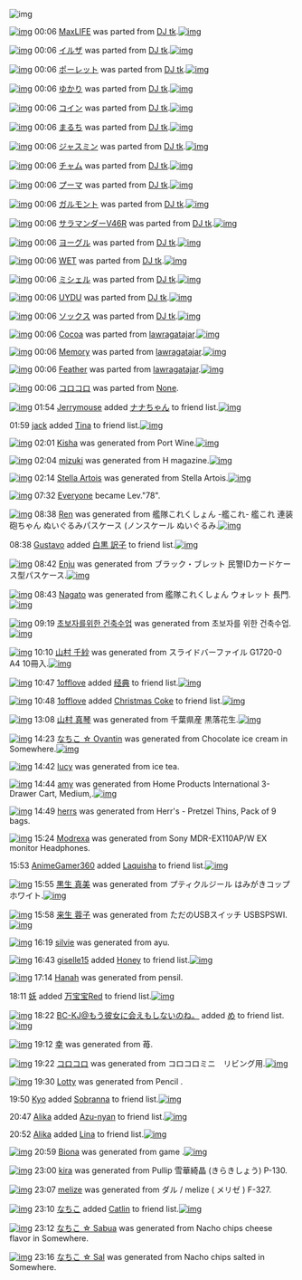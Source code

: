 ![img](http://gdrive-cdn.herokuapp.com/get/0B-nxIpt4DE2TdGhPalFPcFpSY0E/512px-barcode.png)

[![img](http://www.deviantsart.com/1c3np3.png)](http://www.barcodekanojo.com/kanojo/585334/MaxLIFE) 00:06 [MaxLIFE](http://www.barcodekanojo.com/kanojo/585334/MaxLIFE) was parted from [DJ tk](http://www.barcodekanojo.com/kanojo/585334/MaxLIFE).[![img](http://www.deviantsart.com/326cooq.jpeg)](http://www.barcodekanojo.com/user/270298/DJ%20tk) 

[![img](http://www.deviantsart.com/2cdqdn3.png)](http://www.barcodekanojo.com/kanojo/2857704/%E3%82%A4%E3%83%AB%E3%82%B6) 00:06 [イルザ](http://www.barcodekanojo.com/kanojo/2857704/%E3%82%A4%E3%83%AB%E3%82%B6) was parted from [DJ tk](http://www.barcodekanojo.com/kanojo/2857704/%E3%82%A4%E3%83%AB%E3%82%B6).[![img](http://www.deviantsart.com/326cooq.jpeg)](http://www.barcodekanojo.com/user/270298/DJ%20tk) 

[![img](http://www.deviantsart.com/2ug839p.png)](http://www.barcodekanojo.com/kanojo/2857711/%E3%83%9D%E3%83%BC%E3%83%AC%E3%83%83%E3%83%88) 00:06 [ポーレット](http://www.barcodekanojo.com/kanojo/2857711/%E3%83%9D%E3%83%BC%E3%83%AC%E3%83%83%E3%83%88) was parted from [DJ tk](http://www.barcodekanojo.com/kanojo/2857711/%E3%83%9D%E3%83%BC%E3%83%AC%E3%83%83%E3%83%88).[![img](http://www.deviantsart.com/326cooq.jpeg)](http://www.barcodekanojo.com/user/270298/DJ%20tk) 

[![img](http://www.deviantsart.com/1f8bobn.png)](http://www.barcodekanojo.com/kanojo/2901904/%E3%82%86%E3%81%8B%E3%82%8A) 00:06 [ゆかり](http://www.barcodekanojo.com/kanojo/2901904/%E3%82%86%E3%81%8B%E3%82%8A) was parted from [DJ tk](http://www.barcodekanojo.com/kanojo/2901904/%E3%82%86%E3%81%8B%E3%82%8A).[![img](http://www.deviantsart.com/326cooq.jpeg)](http://www.barcodekanojo.com/user/270298/DJ%20tk) 

[![img](http://www.deviantsart.com/25e03df.png)](http://www.barcodekanojo.com/kanojo/1399013/%E3%82%B3%E3%82%A4%E3%83%B3) 00:06 [コイン](http://www.barcodekanojo.com/kanojo/1399013/%E3%82%B3%E3%82%A4%E3%83%B3) was parted from [DJ tk](http://www.barcodekanojo.com/kanojo/1399013/%E3%82%B3%E3%82%A4%E3%83%B3).[![img](http://www.deviantsart.com/326cooq.jpeg)](http://www.barcodekanojo.com/user/270298/DJ%20tk) 

[![img](http://www.deviantsart.com/3fvk6sf.png)](http://www.barcodekanojo.com/kanojo/1889885/%E3%81%BE%E3%82%8B%E3%81%A1) 00:06 [まるち](http://www.barcodekanojo.com/kanojo/1889885/%E3%81%BE%E3%82%8B%E3%81%A1) was parted from [DJ tk](http://www.barcodekanojo.com/kanojo/1889885/%E3%81%BE%E3%82%8B%E3%81%A1).[![img](http://www.deviantsart.com/326cooq.jpeg)](http://www.barcodekanojo.com/user/270298/DJ%20tk) 

[![img](http://www.deviantsart.com/1v6tc3r.png)](http://www.barcodekanojo.com/kanojo/3042232/%E3%82%B8%E3%83%A3%E3%82%B9%E3%83%9F%E3%83%B3) 00:06 [ジャスミン](http://www.barcodekanojo.com/kanojo/3042232/%E3%82%B8%E3%83%A3%E3%82%B9%E3%83%9F%E3%83%B3) was parted from [DJ tk](http://www.barcodekanojo.com/kanojo/3042232/%E3%82%B8%E3%83%A3%E3%82%B9%E3%83%9F%E3%83%B3).[![img](http://www.deviantsart.com/326cooq.jpeg)](http://www.barcodekanojo.com/user/270298/DJ%20tk) 

[![img](http://www.deviantsart.com/1p7tg0h.png)](http://www.barcodekanojo.com/kanojo/2985030/%E3%83%81%E3%83%A3%E3%83%A0) 00:06 [チャム](http://www.barcodekanojo.com/kanojo/2985030/%E3%83%81%E3%83%A3%E3%83%A0) was parted from [DJ tk](http://www.barcodekanojo.com/kanojo/2985030/%E3%83%81%E3%83%A3%E3%83%A0).[![img](http://www.deviantsart.com/326cooq.jpeg)](http://www.barcodekanojo.com/user/270298/DJ%20tk) 

[![img](http://www.deviantsart.com/1shjs67.png)](http://www.barcodekanojo.com/kanojo/2985099/%E3%83%97%E3%83%BC%E3%83%9E) 00:06 [プーマ](http://www.barcodekanojo.com/kanojo/2985099/%E3%83%97%E3%83%BC%E3%83%9E) was parted from [DJ tk](http://www.barcodekanojo.com/kanojo/2985099/%E3%83%97%E3%83%BC%E3%83%9E).[![img](http://www.deviantsart.com/326cooq.jpeg)](http://www.barcodekanojo.com/user/270298/DJ%20tk) 

[![img](http://www.deviantsart.com/3olg3jv.png)](http://www.barcodekanojo.com/kanojo/2501656/%E3%82%AC%E3%83%AB%E3%83%A2%E3%83%B3%E3%83%88) 00:06 [ガルモント](http://www.barcodekanojo.com/kanojo/2501656/%E3%82%AC%E3%83%AB%E3%83%A2%E3%83%B3%E3%83%88) was parted from [DJ tk](http://www.barcodekanojo.com/kanojo/2501656/%E3%82%AC%E3%83%AB%E3%83%A2%E3%83%B3%E3%83%88).[![img](http://www.deviantsart.com/326cooq.jpeg)](http://www.barcodekanojo.com/user/270298/DJ%20tk) 

[![img](http://www.deviantsart.com/22us1vt.png)](http://www.barcodekanojo.com/kanojo/2510526/%E3%82%B5%E3%83%A9%E3%83%9E%E3%83%B3%E3%83%80%E3%83%BCV46R) 00:06 [サラマンダーV46R](http://www.barcodekanojo.com/kanojo/2510526/%E3%82%B5%E3%83%A9%E3%83%9E%E3%83%B3%E3%83%80%E3%83%BCV46R) was parted from [DJ tk](http://www.barcodekanojo.com/kanojo/2510526/%E3%82%B5%E3%83%A9%E3%83%9E%E3%83%B3%E3%83%80%E3%83%BCV46R).[![img](http://www.deviantsart.com/326cooq.jpeg)](http://www.barcodekanojo.com/user/270298/DJ%20tk) 

[![img](http://www.deviantsart.com/925uo2.png)](http://www.barcodekanojo.com/kanojo/45982/%E3%83%A8%E3%83%BC%E3%82%B0%E3%83%AB) 00:06 [ヨーグル](http://www.barcodekanojo.com/kanojo/45982/%E3%83%A8%E3%83%BC%E3%82%B0%E3%83%AB) was parted from [DJ tk](http://www.barcodekanojo.com/kanojo/45982/%E3%83%A8%E3%83%BC%E3%82%B0%E3%83%AB).[![img](http://www.deviantsart.com/326cooq.jpeg)](http://www.barcodekanojo.com/user/270298/DJ%20tk) 

[![img](http://www.deviantsart.com/39jlug8.png)](http://www.barcodekanojo.com/kanojo/2652339/WET) 00:06 [WET](http://www.barcodekanojo.com/kanojo/2652339/WET) was parted from [DJ tk](http://www.barcodekanojo.com/kanojo/2652339/WET).[![img](http://www.deviantsart.com/326cooq.jpeg)](http://www.barcodekanojo.com/user/270298/DJ%20tk) 

[![img](http://www.deviantsart.com/fld1kq.png)](http://www.barcodekanojo.com/kanojo/2857712/%E3%83%9F%E3%82%B7%E3%82%A7%E3%83%AB) 00:06 [ミシェル](http://www.barcodekanojo.com/kanojo/2857712/%E3%83%9F%E3%82%B7%E3%82%A7%E3%83%AB) was parted from [DJ tk](http://www.barcodekanojo.com/kanojo/2857712/%E3%83%9F%E3%82%B7%E3%82%A7%E3%83%AB).[![img](http://www.deviantsart.com/326cooq.jpeg)](http://www.barcodekanojo.com/user/270298/DJ%20tk) 

[![img](http://www.deviantsart.com/n3cnbf.png)](http://www.barcodekanojo.com/kanojo/2360572/UYDU) 00:06 [UYDU](http://www.barcodekanojo.com/kanojo/2360572/UYDU) was parted from [DJ tk](http://www.barcodekanojo.com/kanojo/2360572/UYDU).[![img](http://www.deviantsart.com/326cooq.jpeg)](http://www.barcodekanojo.com/user/270298/DJ%20tk) 

[![img](http://www.deviantsart.com/1kf91ag.png)](http://www.barcodekanojo.com/kanojo/1028690/%E3%82%BD%E3%83%83%E3%82%AF%E3%82%B9) 00:06 [ソックス](http://www.barcodekanojo.com/kanojo/1028690/%E3%82%BD%E3%83%83%E3%82%AF%E3%82%B9) was parted from [DJ tk](http://www.barcodekanojo.com/kanojo/1028690/%E3%82%BD%E3%83%83%E3%82%AF%E3%82%B9).[![img](http://www.deviantsart.com/326cooq.jpeg)](http://www.barcodekanojo.com/user/270298/DJ%20tk) 

[![img](http://www.deviantsart.com/3bfm838.png)](http://www.barcodekanojo.com/kanojo/2593746/Cocoa) 00:06 [Cocoa](http://www.barcodekanojo.com/kanojo/2593746/Cocoa) was parted from [lawragatajar](http://www.barcodekanojo.com/kanojo/2593746/Cocoa).[![img](http://www.deviantsart.com/37lcil4.jpeg)](http://www.barcodekanojo.com/user/270408/lawragatajar) 

[![img](http://www.deviantsart.com/3bj4gfk.png)](http://www.barcodekanojo.com/kanojo/1215342/Memory) 00:06 [Memory](http://www.barcodekanojo.com/kanojo/1215342/Memory) was parted from [lawragatajar](http://www.barcodekanojo.com/kanojo/1215342/Memory).[![img](http://www.deviantsart.com/37lcil4.jpeg)](http://www.barcodekanojo.com/user/270408/lawragatajar) 

[![img](http://www.deviantsart.com/13jm717.png)](http://www.barcodekanojo.com/kanojo/1214598/Feather) 00:06 [Feather](http://www.barcodekanojo.com/kanojo/1214598/Feather) was parted from [lawragatajar](http://www.barcodekanojo.com/kanojo/1214598/Feather).[![img](http://www.deviantsart.com/37lcil4.jpeg)](http://www.barcodekanojo.com/user/270408/lawragatajar) 

[![img](http://www.deviantsart.com/135vcml.png)](http://www.barcodekanojo.com/kanojo/398524/%E3%82%B3%E3%83%AD%E3%82%B3%E3%83%AD) 00:06 [コロコロ](http://www.barcodekanojo.com/kanojo/398524/%E3%82%B3%E3%83%AD%E3%82%B3%E3%83%AD) was parted from [None](http://www.barcodekanojo.com/kanojo/398524/%E3%82%B3%E3%83%AD%E3%82%B3%E3%83%AD).

[![img](http://www.deviantsart.com/3v33gp3.jpeg)](http://www.barcodekanojo.com/user/245002/Jerrymouse) 01:54 [Jerrymouse](http://www.barcodekanojo.com/user/245002/Jerrymouse) added [ナナちゃん](http://www.barcodekanojo.com/kanojo/2226155/%E3%83%8A%E3%83%8A%E3%81%A1%E3%82%83%E3%82%93) to friend list.[![img](http://www.deviantsart.com/37ukrgd.png)](http://www.barcodekanojo.com/kanojo/2226155/%E3%83%8A%E3%83%8A%E3%81%A1%E3%82%83%E3%82%93) 

01:59 [jack](http://www.barcodekanojo.com/user/477176/jack) added [Tina](http://www.barcodekanojo.com/kanojo/2793480/Tina) to friend list.[![img](http://www.deviantsart.com/33omg2h.png)](http://www.barcodekanojo.com/kanojo/2793480/Tina) 

[![img](http://www.deviantsart.com/2f26r3e.png)](http://www.barcodekanojo.com/kanojo/3190840/Kisha) 02:01 [Kisha](http://www.barcodekanojo.com/kanojo/3190840/Kisha) was generated from Port Wine.[![img](http://www.deviantsart.com/15j3bdu.jpeg)](http://www.barcodekanojo.com/product_images/barcode/6014890/1419440427/50x50xPort,P20Wine.jpg,qw=88,ah=88.pagespeed.ic.ZIuo0SChqr.jpg) 

[![img](http://www.deviantsart.com/n6qbob.png)](http://www.barcodekanojo.com/kanojo/3190841/mizuki) 02:04 [mizuki](http://www.barcodekanojo.com/kanojo/3190841/mizuki) was generated from H magazine.[![img](http://www.deviantsart.com/1gtkmub.jpeg)](http://www.barcodekanojo.com/product_images/barcode/6014891/1419440640/50x50xH,P20magazine.jpg,qw=88,ah=88.pagespeed.ic.Zy6xH2XE4O.jpg) 

[![img](http://www.deviantsart.com/3278jii.png)](http://www.barcodekanojo.com/kanojo/3190842/Stella%20Artois) 02:14 [Stella Artois](http://www.barcodekanojo.com/kanojo/3190842/Stella%20Artois) was generated from Stella Artois.[![img](http://www.deviantsart.com/24s8mu.jpeg)](http://www.barcodekanojo.com/product_images/barcode/6014892/1419441244/50x50xStella,P20Artois.jpg,qw=88,ah=88.pagespeed.ic.D0NbN5sysO.jpg) 

[![img](http://www.deviantsart.com/3cp16cr.jpeg)](http://www.barcodekanojo.com/user/229080/Everyone) 07:32 [Everyone](http://www.barcodekanojo.com/user/229080/Everyone) became Lev."78".

[![img](http://www.deviantsart.com/3d81kc0.png)](http://www.barcodekanojo.com/kanojo/3190843/Ren) 08:38 [Ren](http://www.barcodekanojo.com/kanojo/3190843/Ren) was generated from 艦隊これくしょん -艦これ- 艦これ 連装砲ちゃん ぬいぐるみパスケース (ノンスケール ぬいぐるみ.[![img](http://www.deviantsart.com/26gr2ia.jpeg)](http://www.barcodekanojo.com/product_images/barcode/6014893/1419464296/%E8%89%A6%E9%9A%8A%E3%81%93%E3%82%8C%E3%81%8F%E3%81%97%E3%82%87%E3%82%93%20-%E8%89%A6%E3%81%93%E3%82%8C-%20%E8%89%A6%E3%81%93%E3%82%8C%20%E9%80%A3%E8%A3%85%E7%A0%B2%E3%81%A1%E3%82%83%E3%82%93%20%E3%81%AC%E3%81%84%E3%81%90%E3%82%8B%E3%81%BF%E3%83%91%E3%82%B9%E3%82%B1%E3%83%BC%E3%82%B9%20%28%E3%83%8E%E3%83%B3%E3%82%B9%E3%82%B1%E3%83%BC%E3%83%AB%20%E3%81%AC%E3%81%84%E3%81%90%E3%82%8B%E3%81%BF.jpg) 

08:38 [Gustavo](http://www.barcodekanojo.com/user/486386/Gustavo) added [白黒 訳子](http://www.barcodekanojo.com/kanojo/3085335/%E7%99%BD%E9%BB%92%20%E8%A8%B3%E5%AD%90) to friend list.[![img](http://www.deviantsart.com/1s19svq.png)](http://www.barcodekanojo.com/kanojo/3085335/%E7%99%BD%E9%BB%92%20%E8%A8%B3%E5%AD%90) 

[![img](http://www.deviantsart.com/17qt3nn.png)](http://www.barcodekanojo.com/kanojo/3190844/Enju) 08:42 [Enju](http://www.barcodekanojo.com/kanojo/3190844/Enju) was generated from ブラック・ブレット 民警IDカードケース型パスケース.[![img](http://www.deviantsart.com/2ldtao9.jpeg)](http://www.barcodekanojo.com/product_images/barcode/6014895/1419464505/%E3%83%96%E3%83%A9%E3%83%83%E3%82%AF%E3%83%BB%E3%83%96%E3%83%AC%E3%83%83%E3%83%88%20%E6%B0%91%E8%AD%A6ID%E3%82%AB%E3%83%BC%E3%83%89%E3%82%B1%E3%83%BC%E3%82%B9%E5%9E%8B%E3%83%91%E3%82%B9%E3%82%B1%E3%83%BC%E3%82%B9.jpg) 

[![img](http://www.deviantsart.com/o8m9hh.png)](http://www.barcodekanojo.com/kanojo/3190845/Nagato) 08:43 [Nagato](http://www.barcodekanojo.com/kanojo/3190845/Nagato) was generated from 艦隊これくしょん ウォレット 長門.[![img](http://www.deviantsart.com/30ke65g.jpeg)](http://www.barcodekanojo.com/product_images/barcode/6014896/1419464554/%E8%89%A6%E9%9A%8A%E3%81%93%E3%82%8C%E3%81%8F%E3%81%97%E3%82%87%E3%82%93%20%E3%82%A6%E3%82%A9%E3%83%AC%E3%83%83%E3%83%88%20%E9%95%B7%E9%96%80.jpg) 

[![img](http://www.deviantsart.com/has2cb.png)](http://www.barcodekanojo.com/kanojo/3190846/%EC%B4%88%EB%B3%B4%EC%9E%90%EB%A5%BC%EC%9C%84%ED%95%9C%20%EA%B1%B4%EC%B6%95%EC%88%98%EC%97%85) 09:19 [초보자를위한 건축수업](http://www.barcodekanojo.com/kanojo/3190846/%EC%B4%88%EB%B3%B4%EC%9E%90%EB%A5%BC%EC%9C%84%ED%95%9C%20%EA%B1%B4%EC%B6%95%EC%88%98%EC%97%85) was generated from 초보자를 위한 건축수업.[![img](http://www.deviantsart.com/1nmsigm.jpeg)](http://www.barcodekanojo.com/product_images/barcode/6014897/1419466691/50x50x,PEC,PB4,P88,PEB,PB3,PB4,PEC,P9E,P90,PEB,PA5,PBC,P20,PEC,P9C,P84,PED,P95,P9C,P20,PEA,PB1,PB4,PEC,PB6,P95,PEC,P88,P98,PEC,P97,P85.jpg,qw=88,ah=88.pagespeed.ic.gcQfm2yzqO.jpg) 

[![img](http://www.deviantsart.com/2vho29e.png)](http://www.barcodekanojo.com/kanojo/3190847/%E5%B1%B1%E6%9D%91%20%E5%8D%83%E7%B4%97) 10:10 [山村 千紗](http://www.barcodekanojo.com/kanojo/3190847/%E5%B1%B1%E6%9D%91%20%E5%8D%83%E7%B4%97) was generated from スライドバーファイル G1720-0 A4 10冊入.[![img](http://www.deviantsart.com/3r3n113.jpeg)](http://www.barcodekanojo.com/product_images/barcode/6014898/1419469798/50x50x,PE3,P82,PB9,PE3,P83,PA9,PE3,P82,PA4,PE3,P83,P89,PE3,P83,P90,PE3,P83,PBC,PE3,P83,P95,PE3,P82,PA1,PE3,P82,PA4,PE3,P83,PAB,P20G1720-0,P20A4,P2010,PE5,P86,P8A,PE5,P85,PA5.jpg,qw=88,ah=88.pagespeed.ic.WigMBVfer9.jpg) 

[![img](http://www.deviantsart.com/1j7ave4.jpeg)](http://www.barcodekanojo.com/user/445372/1offlove) 10:47 [1offlove](http://www.barcodekanojo.com/user/445372/1offlove) added [经典](http://www.barcodekanojo.com/kanojo/2978188/%E7%BB%8F%E5%85%B8) to friend list.[![img](http://www.deviantsart.com/1fuf0rv.png)](http://www.barcodekanojo.com/kanojo/2978188/%E7%BB%8F%E5%85%B8) 

[![img](http://www.deviantsart.com/1j7ave4.jpeg)](http://www.barcodekanojo.com/user/445372/1offlove) 10:48 [1offlove](http://www.barcodekanojo.com/user/445372/1offlove) added [Christmas Coke](http://www.barcodekanojo.com/kanojo/2637611/Christmas%20Coke) to friend list.[![img](http://www.deviantsart.com/3e99s4q.png)](http://www.barcodekanojo.com/kanojo/2637611/Christmas%20Coke) 

[![img](http://www.deviantsart.com/13d0uo9.png)](http://www.barcodekanojo.com/kanojo/3190848/%E5%B1%B1%E6%9D%91%20%E7%9C%9F%E7%90%B4) 13:08 [山村 真琴](http://www.barcodekanojo.com/kanojo/3190848/%E5%B1%B1%E6%9D%91%20%E7%9C%9F%E7%90%B4) was generated from 千葉県産 黒落花生.[![img](http://www.deviantsart.com/1e9v376.jpeg)](http://www.barcodekanojo.com/product_images/barcode/6014901/1419480431/%E5%8D%83%E8%91%89%E7%9C%8C%E7%94%A3%20%E9%BB%92%E8%90%BD%E8%8A%B1%E7%94%9F.jpg) 

[![img](http://www.deviantsart.com/29stbfj.png)](http://www.barcodekanojo.com/kanojo/3190849/%E3%81%AA%E3%81%A1%E3%81%93%20%E2%98%86%20Ovantin) 14:23 [なちこ ☆ Ovantin](http://www.barcodekanojo.com/kanojo/3190849/%E3%81%AA%E3%81%A1%E3%81%93%20%E2%98%86%20Ovantin) was generated from Chocolate ice cream in Somewhere.[![img](http://www.deviantsart.com/3s9brtu.jpeg)](http://www.barcodekanojo.com/product_images/barcode/6014902/1419484974/Chocolate%20ice%20cream.jpg) 

[![img](http://www.deviantsart.com/2ghkvs1.png)](http://www.barcodekanojo.com/kanojo/3190850/lucy) 14:42 [lucy](http://www.barcodekanojo.com/kanojo/3190850/lucy) was generated from ice tea.

[![img](http://www.deviantsart.com/15pr7g0.png)](http://www.barcodekanojo.com/kanojo/3190851/amy) 14:44 [amy](http://www.barcodekanojo.com/kanojo/3190851/amy) was generated from Home Products International 3-Drawer Cart, Medium,.[![img](http://www.deviantsart.com/t92lrl.jpeg)](http://www.barcodekanojo.com/product_images/barcode/6014904/1419486212/50x50xHome,P20Products,P20International,P203-Drawer,P20Cart,P2C,P20Medium,P2C.jpg,qw=88,ah=88.pagespeed.ic.XnQRbz-5LO.jpg) 

[![img](http://www.deviantsart.com/hh9055.png)](http://www.barcodekanojo.com/kanojo/3190852/herrs) 14:49 [herrs](http://www.barcodekanojo.com/kanojo/3190852/herrs) was generated from Herr's - Pretzel Thins, Pack of 9 bags.

[![img](http://www.deviantsart.com/2bs2rac.png)](http://www.barcodekanojo.com/kanojo/3190853/Modrexa) 15:24 [Modrexa](http://www.barcodekanojo.com/kanojo/3190853/Modrexa) was generated from Sony MDR-EX110AP/W EX monitor Headphones.

15:53 [AnimeGamer360](http://www.barcodekanojo.com/user/499306/AnimeGamer360) added [Laquisha](http://www.barcodekanojo.com/kanojo/2768443/Laquisha) to friend list.[![img](http://www.deviantsart.com/2d3rbqv.png)](http://www.barcodekanojo.com/kanojo/2768443/Laquisha) 

[![img](http://www.deviantsart.com/4rhldq.png)](http://www.barcodekanojo.com/kanojo/3190854/%E9%BB%92%E7%94%9F%20%E7%9C%9F%E7%BE%8E) 15:55 [黒生 真美](http://www.barcodekanojo.com/kanojo/3190854/%E9%BB%92%E7%94%9F%20%E7%9C%9F%E7%BE%8E) was generated from プティクルジール はみがきコップ ホワイト.[![img](http://www.deviantsart.com/hu608j.jpeg)](http://www.barcodekanojo.com/product_images/barcode/6014908/1419490475/%E3%83%97%E3%83%86%E3%82%A3%E3%82%AF%E3%83%AB%E3%82%B8%E3%83%BC%E3%83%AB%20%E3%81%AF%E3%81%BF%E3%81%8C%E3%81%8D%E3%82%B3%E3%83%83%E3%83%97%20%E3%83%9B%E3%83%AF%E3%82%A4%E3%83%88.jpg) 

[![img](http://www.deviantsart.com/26u9td7.png)](http://www.barcodekanojo.com/kanojo/3190855/%E6%9D%A5%E7%94%9F%20%E8%93%89%E5%AD%90) 15:58 [来生 蓉子](http://www.barcodekanojo.com/kanojo/3190855/%E6%9D%A5%E7%94%9F%20%E8%93%89%E5%AD%90) was generated from ただのUSBスイッチ USBSPSWI.[![img](http://www.deviantsart.com/3tghec5.jpeg)](http://www.barcodekanojo.com/product_images/barcode/6014909/1419490671/%E3%81%9F%E3%81%A0%E3%81%AEUSB%E3%82%B9%E3%82%A4%E3%83%83%E3%83%81%20USBSPSWI.jpg) 

[![img](http://www.deviantsart.com/1eru5kf.png)](http://www.barcodekanojo.com/kanojo/3190856/silvie) 16:19 [silvie](http://www.barcodekanojo.com/kanojo/3190856/silvie) was generated from ayu.

[![img](http://www.deviantsart.com/2jhcop9.jpeg)](http://www.barcodekanojo.com/user/483331/giselle15) 16:43 [giselle15](http://www.barcodekanojo.com/user/483331/giselle15) added [Honey](http://www.barcodekanojo.com/kanojo/3170503/Honey) to friend list.[![img](http://www.deviantsart.com/19gh00h.png)](http://www.barcodekanojo.com/kanojo/3170503/Honey) 

[![img](http://www.deviantsart.com/3muraik.png)](http://www.barcodekanojo.com/kanojo/3190857/Hanah) 17:14 [Hanah](http://www.barcodekanojo.com/kanojo/3190857/Hanah) was generated from pensil.

18:11 [妖](http://www.barcodekanojo.com/user/499309/%E5%A6%96) added [万宝宝Red](http://www.barcodekanojo.com/kanojo/2549873/%E4%B8%87%E5%AE%9D%E5%AE%9DRed) to friend list.[![img](http://www.deviantsart.com/3rakccj.png)](http://www.barcodekanojo.com/kanojo/2549873/%E4%B8%87%E5%AE%9D%E5%AE%9DRed) 

[![img](http://www.deviantsart.com/2l905sv.jpeg)](http://www.barcodekanojo.com/user/276669/BC-KJ%40%E3%82%82%E3%81%86%E5%BD%BC%E5%A5%B3%E3%81%AB%E4%BC%9A%E3%81%88%E3%82%82%E3%81%97%E3%81%AA%E3%81%84%E3%81%AE%E3%81%AD%E3%80%82) 18:22 [BC-KJ@もう彼女に会えもしないのね。](http://www.barcodekanojo.com/user/276669/BC-KJ%40%E3%82%82%E3%81%86%E5%BD%BC%E5%A5%B3%E3%81%AB%E4%BC%9A%E3%81%88%E3%82%82%E3%81%97%E3%81%AA%E3%81%84%E3%81%AE%E3%81%AD%E3%80%82) added [め](http://www.barcodekanojo.com/kanojo/2471330/%E3%82%81) to friend list.[![img](http://www.deviantsart.com/k12ave.png)](http://www.barcodekanojo.com/kanojo/2471330/%E3%82%81) 

[![img](http://www.deviantsart.com/2ec64d9.png)](http://www.barcodekanojo.com/kanojo/3190858/%E5%B9%B8) 19:12 [幸](http://www.barcodekanojo.com/kanojo/3190858/%E5%B9%B8) was generated from 苺.

[![img](http://www.deviantsart.com/2fbsldq.png)](http://www.barcodekanojo.com/kanojo/3190859/%E3%82%B3%E3%83%AD%E3%82%B3%E3%83%AD) 19:22 [コロコロ](http://www.barcodekanojo.com/kanojo/3190859/%E3%82%B3%E3%83%AD%E3%82%B3%E3%83%AD) was generated from コロコロミニ　リビング用.[![img](http://www.deviantsart.com/1pd8ls7.jpeg)](http://www.barcodekanojo.com/product_images/barcode/3656809/1329652253/50x50x,PE3,P82,PB3,PE3,P83,PAD,PE3,P82,PB3,PE3,P83,PAD,PE3,P83,P9F,PE3,P83,P8B,PE7,PB2,P98,PE7,P9D,P80,PE3,P82,PAF,PE3,P83,PAA,PE3,P83,PBC,PE3,P83,P8A,PE3,P83,PBC.jpg,qw=88,ah=88.pagespeed.ic.IPliTHVD99.jpg) 

[![img](http://www.deviantsart.com/33ie3f9.png)](http://www.barcodekanojo.com/kanojo/3190860/Lotty) 19:30 [Lotty](http://www.barcodekanojo.com/kanojo/3190860/Lotty) was generated from Pencil .

19:50 [Kyo](http://www.barcodekanojo.com/user/422960/Kyo) added [Sobranna](http://www.barcodekanojo.com/kanojo/2489541/Sobranna) to friend list.[![img](http://www.deviantsart.com/1ou7pud.png)](http://www.barcodekanojo.com/kanojo/2489541/Sobranna) 

20:47 [Alika](http://www.barcodekanojo.com/user/499310/Alika) added [Azu-nyan](http://www.barcodekanojo.com/kanojo/2486157/Azu-nyan) to friend list.[![img](http://www.deviantsart.com/ih5jsn.png)](http://www.barcodekanojo.com/kanojo/2486157/Azu-nyan) 

20:52 [Alika](http://www.barcodekanojo.com/user/499310/Alika) added [Lina](http://www.barcodekanojo.com/kanojo/2912769/Lina) to friend list.[![img](http://www.deviantsart.com/1miu0ve.png)](http://www.barcodekanojo.com/kanojo/2912769/Lina) 

[![img](http://www.deviantsart.com/2806jnl.png)](http://www.barcodekanojo.com/kanojo/3190861/Biona) 20:59 [Biona](http://www.barcodekanojo.com/kanojo/3190861/Biona) was generated from game .[![img](http://www.deviantsart.com/13vu196.jpeg)](http://www.barcodekanojo.com/product_images/barcode/6014921/1419508724/game%20.jpg) 

[![img](http://www.deviantsart.com/1vcnq31.png)](http://www.barcodekanojo.com/kanojo/3190862/kira) 23:00 [kira](http://www.barcodekanojo.com/kanojo/3190862/kira) was generated from Pullip 雪華綺晶 (きらきしょう) P-130.

[![img](http://www.deviantsart.com/tdbk7v.png)](http://www.barcodekanojo.com/kanojo/3190863/melize) 23:07 [melize](http://www.barcodekanojo.com/kanojo/3190863/melize) was generated from ダル / melize ( メリゼ ) F-327.

[![img](http://www.deviantsart.com/1lb4fit.jpeg)](http://www.barcodekanojo.com/user/314581/%E3%81%AA%E3%81%A1%E3%81%93) 23:10 [なちこ](http://www.barcodekanojo.com/user/314581/%E3%81%AA%E3%81%A1%E3%81%93) added [Catlin](http://www.barcodekanojo.com/kanojo/840449/Catlin) to friend list.[![img](http://www.deviantsart.com/34dnfql.png)](http://www.barcodekanojo.com/kanojo/840449/Catlin) 

[![img](http://www.deviantsart.com/1egqcnl.png)](http://www.barcodekanojo.com/kanojo/3190864/%E3%81%AA%E3%81%A1%E3%81%93%20%E2%98%86%20Sabua) 23:12 [なちこ ☆ Sabua](http://www.barcodekanojo.com/kanojo/3190864/%E3%81%AA%E3%81%A1%E3%81%93%20%E2%98%86%20Sabua) was generated from Nacho chips cheese flavor in Somewhere.

[![img](http://www.deviantsart.com/f6h0ev.png)](http://www.barcodekanojo.com/kanojo/3190865/%E3%81%AA%E3%81%A1%E3%81%93%20%E2%98%86%20Sal) 23:16 [なちこ ☆ Sal](http://www.barcodekanojo.com/kanojo/3190865/%E3%81%AA%E3%81%A1%E3%81%93%20%E2%98%86%20Sal) was generated from Nacho chips salted in Somewhere.

